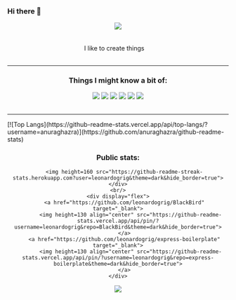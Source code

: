 ### Hi there 👋

<!--
**leonardogrig/leonardogrig** is a ✨ _special_ ✨ repository because its `README.md` (this file) appears on your GitHub profile.

Here are some ideas to get you started:

- 🔭 I’m currently working on ...
- 🌱 I’m currently learning ...
- 👯 I’m looking to collaborate on ...
- 🤔 I’m looking for help with ...
- 💬 Ask me about ...
- 📫 How to reach me: ...
- 😄 Pronouns: ...
- ⚡ Fun fact: ...
-->


<div align="center">
    <a href="https://github.com/leonardogrig">
        <img src="https://img.shields.io/badge/LinkedIn-000?style=for-the-badge&logo=linkedin&logoColor=white"/>
    </a>
</div>

<br/>
<br/>

<div align="center">I like to create things <img src="https://cdn-icons-png.flaticon.com/512/4803/4803405.png" width="13"/></div>

<br/>
<hr/>

<div align="center">
    <h3 align="center">Things I might know a bit of:</h3>
    <div display="flex">
        <img src="https://img.shields.io/badge/node.js-6DA55F?style=for-the-badge&logo=node.js&logoColor=white"/>
        <img src="https://img.shields.io/badge/React-20232A?style=for-the-badge&logo=react&logoColor=61DAFB"/>
        <img src="https://img.shields.io/badge/Amazon_AWS-232F3E?style=for-the-badge&logo=amazon-aws&logoColor=white"/>
        <img src="https://img.shields.io/badge/MySQL-00000F?style=for-the-badge&logo=mysql&logoColor=white"/>
        <img src="https://img.shields.io/badge/MongoDB-4EA94B?style=for-the-badge&logo=mongodb&logoColor=white"/>
        <img src="https://img.shields.io/badge/PHP-%23C21325?style=for-the-badge&logo=php&logoColor=white"/>
    </div>
</div>

<br/>
<hr/>
[![Top Langs](https://github-readme-stats.vercel.app/api/top-langs/?username=anuraghazra)](https://github.com/anuraghazra/github-readme-stats)
<div align="center">
    <h3>Public stats:</h4>
    <div display="flex">
<!--         <img height=160 src="https://github-readme-stats.vercel.app/api/top-langs/?username=leonardogrig&layout=compact&hide_border=true&theme=dark&langs_count=6&hide=css"> -->
        

        <img height=160 src="https://github-readme-streak-stats.herokuapp.com?user=leonardogrig&theme=dark&hide_border=true">
    </div>
    <br/>
    <div display="flex">
        <a href="https://github.com/leonardogrig/BlackBird" target="_blank">
            <img height=130 align="center" src="https://github-readme-stats.vercel.app/api/pin/?username=leonardogrig&repo=BlackBird&theme=dark&hide_border=true">
        </a>
        <a href="https://github.com/leonardogrig/express-boilerplate" target="_blank">
            <img height=130 align="center" src="https://github-readme-stats.vercel.app/api/pin/?username=leonardogrig&repo=express-boilerplate&theme=dark&hide_border=true">
        </a>
    </div>
</div>


<div align="center">
    <img src="https://github.com/Langsdorf/langsdorf/blob/output/github-contribution-grid-snake.svg" />
</div>

<p align="center">
  <img src="https://komarev.com/ghpvc/?username=leonardogrig" alt="" />
</p>
